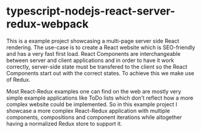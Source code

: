 # typescript-nodejs-react-server-redux-webpack
This is a example project showcasing a multi-page server side React rendering. The use-case is to create a React website which is SEO-friendly and has a very fast first load.
React Components are interchangeable between server and client applications and in order to have it work correctly, server-side state must be transfered to the client so the React Components start out with the correct states. To achieve this we make use of Redux.

Most React-Redux examples one can find on the web are mostly very simple example applications like ToDo lists which don't reflect how a more complex website could be implemented. So in this example project I showcase a more complex React-Redux application with multiple components, compositions and component iterations while altogether having a normalized Redux store to support it.

